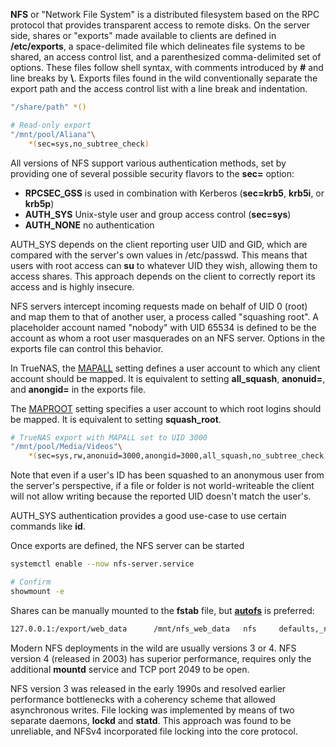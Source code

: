 **NFS** or "Network File System" is a distributed filesystem based on the RPC protocol that provides transparent access to remote disks.
On the server side, shares or "exports" made available to clients are defined in **/etc/exports**, a space-delimited file which delineates file systems to be shared, an access control list, and a parenthesized comma-delimited set of options.
These files follow shell syntax, with comments introduced by **#** and line breaks by **\\**.
Exports files found in the wild conventionally separate the export path and the access control list with a line break and indentation.

```sh title="/etc/exports"
"/share/path" *()

# Read-only export
"/mnt/pool/Aliana"\
    *(sec=sys,no_subtree_check)
```

All versions of NFS support various authentication methods, set by providing one of several possible security flavors to the **sec=** option:

- **RPCSEC\_GSS** is used in combination with Kerberos (**sec=krb5**, **krb5i**, or **krb5p**)
- **AUTH\_SYS** Unix-style user and group access control (**sec=sys**)
- **AUTH\_NONE** no authentication

AUTH\_SYS depends on the client reporting user UID and GID, which are compared with the server's own values in /etc/passwd.
This means that users with root access can **su** to whatever UID they wish, allowing them to access shares.
This approach depends on the client to correctly report its access and is highly insecure.

NFS servers intercept incoming requests made on behalf of UID 0 (root) and map them to that of another user, a process called "squashing root".
A placeholder account named "nobody" with UID 65534 is defined to be the account as whom a root user masquerades on an NFS server.
Options in the exports file can control this behavior.

In TrueNAS, the [MAPALL](https://www.truenas.com/community/threads/nfs-mount-configuration-for-user-perms.70236/) setting defines a user account to which any client account should be mapped.
It is equivalent to setting **all\_squash**, **anonuid=**, and **anongid=** in the exports file.

The [MAPROOT](https://www.truenas.com/community/threads/mapall-maproot-better-explanation-please.54877/) setting specifies a user account to which root logins should be mapped.
It is equivalent to setting **squash\_root**.

```sh title="/etc/exports"
# TrueNAS export with MAPALL set to UID 3000
"/mnt/pool/Media/Videos"\
	*(sec=sys,rw,anonuid=3000,anongid=3000,all_squash,no_subtree_check)
```

Note that even if a user's ID has been squashed to an anonymous user from the server's perspective, if a file or folder is not world-writeable the client will not allow writing because the reported UID doesn't match the user's.

AUTH\_SYS authentication provides a good use-case to use certain commands like **id**.

Once exports are defined, the NFS server can be started
```sh
systemctl enable --now nfs-server.service

# Confirm
showmount -e
```

Shares can be manually mounted to the **fstab** file, but [**autofs**](#autofs) is preferred:

```sh title="/etc/fstab"
127.0.0.1:/export/web_data      /mnt/nfs_web_data   nfs     defaults,_netdev 0 0
```

Modern NFS deployments in the wild are usually versions 3 or 4.
NFS version 4 (released in 2003) has superior performance, requires only the additional **mountd** service and TCP port 2049 to be open.

NFS version 3 was released in the early 1990s and resolved earlier performance bottlenecks with a coherency scheme that allowed asynchronous writes.
File locking was implemented by means of two separate daemons, **lockd** and **statd**.
This approach was found to be unreliable, and NFSv4 incorporated file locking into the core protocol.

